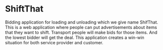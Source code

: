 # ShiftThat
 Bidding application for loading and unloading which we give name ShifThat. This is a web application where people can put advertisements about items that they want to shift. Transport people will make bids  for those items. And the lowest bidder will get the deal. This application creates a win-win situation for both service provider and customer. 
